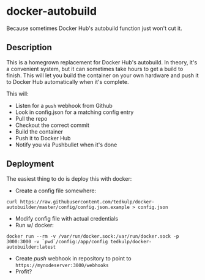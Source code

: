 # docker-autobuild

Because sometimes Docker Hub's autobuild function just won't cut it.

## Description

This is a homegrown replacement for Docker Hub's autobuild. In theory, it's a convenient system, but it can sometimes take hours to get a build to finish. This will let you build the container on your own hardware and push it to Docker Hub automatically when it's complete.

This will:

*  Listen for a `push` webhook from Github
*  Look in config.json for a matching config entry
*  Pull the repo
*  Checkout the correct commit
*  Build the container
*  Push it to Docker Hub
*  Notify you via Pushbullet when it's done

## Deployment

The easiest thing to do is deploy this with docker:

* Create a config file somewhere:

`curl https://raw.githubusercontent.com/tedkulp/docker-autobuilder/master/config/config.json.example > config.json`

* Modify config file with actual credentials
* Run w/ docker:

``docker run --rm -v /var/run/docker.sock:/var/run/docker.sock -p 3000:3000 -v `pwd`/config:/app/config tedkulp/docker-autobuilder:latest``

* Create _push_ webhook in repository to point to `https://mynodeserver:3000/webhooks`
* Profit?
